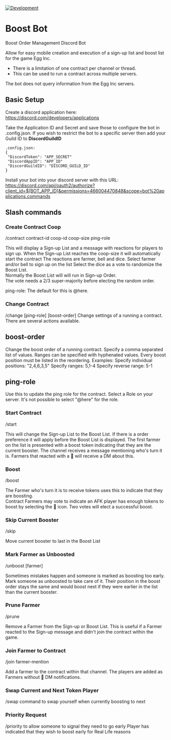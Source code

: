 [![Development](https://github.com/mkmccarty/TokenTimeBoostBot/actions/workflows/development.yml/badge.svg)](https://github.com/mkmccarty/TokenTimeBoostBot/actions/workflows/development.yml)

# Boost Bot

Boost Order Management Discord Bot

Allow for easy mobile creation and execution of a sign-up list and boost list for the game Egg Inc.
* There is a limitation of one contract per channel or thread.
* This can be used to run a contract across multiple servers.



The bot does not query information from the Egg Inc servers.

## Basic Setup

Create a discord application here: <https://discord.com/developers/applications>

Take the Application ID and Secret and save those to configure the bot in .config.json.
If you wish to restrict the bot to a specific server then add your Guild ID to **DiscordGuildID**

```
.config.json:
{
 "DiscordToken": "APP_SECRET"
 "DiscordAppID": "APP_ID"
 "DiscordGuildID": "DISCORD_GUILD_ID"
}
```
Install your bot into your discord server with this URL:
<https://discord.com/api/oauth2/authorize?client_id=$(BOT_APP_ID)&permissions=466004470848&scope=bot%20applications.commands>

## Slash commands

### Create Contract Coop

/contract contract-id coop-id coop-size ping-role

This will display a Sign-up List and a message with reactions for
players to sign up.
When the Sign-up List reaches the coop-size it will automatically
start the contract
The reactions are farmer, bell and dice.
Select farmer and/or bell to sign up on the list
Select the dice as a vote to randomize the Boost List.  
Normally the Boost List will will run in Sign-up Order.  
The vote needs a 2/3 super-majority before electing the random order.

ping-role: The default for this is @here.

### Change Contract

/change [ping-role] [boost-order]
Change settings of a running a contract. There are several actions available.

## boost-order

Change the boost order of a running contract.
Specify a comma separated list of values. Ranges can be specified with hyphenated values.
Every boost position must be listed in the reordering.
Examples:
  Specify individual positions: "2,4,6,3,5"
  Specify ranges: 5,1-4
  Specify reverse range: 5-1

## ping-role

Use this to update the ping role for the contract. Select a Role on your server. It's not possible
to select "@here" for the role.

### Start Contract

/start

This will change the Sign-up List to the Boost List. If there is a
order preference it will apply before the Boost List is displayed.
The first farmer on the list is presented with a boost token indicating
that they are the current booster.
The channel receives a message mentioning who's turn it is.
Farmers that reacted with a 🔔 will receive a DM about this.

### Boost

/boost

The Farmer who's turn it is to receive tokens uses this to indicate that they
are boosting.  
Contract Farmers may vote to indicate an AFK player has enough tokens to boost by
selecting the 🚀 icon.  Two votes will elect a successful boost.

### Skip Current Booster

/skip

Move current booster to last in the Boost List

### Mark Farmer as Unboosted

/unboost [farmer]

Sometimes mistakes happen and someone is marked as boosting too early. 
Mark someone as unboosted to take care of it. Their position in the boost order stays the same and would boost next if they were earlier in the list than the current booster.

### Prune Farmer

/prune

Remove a Farmer from the Sign-up or Boost List.
This is useful if a Farmer reacted to the Sign-up message and didn't join
the contract within the game.

### Join Farmer to Contract

/join farmer-mention

Add a farmer to the contract within that channel. The players are added
as Farmers without 🔔 DM notifications.

### Swap Current and Next Token Player

/swap
command to swap yourself when currently boosting to next

### Priority Request

/priority to allow someone to signal they need to go early
Player has indicated that they wish to boost early for
Real Life reasons
